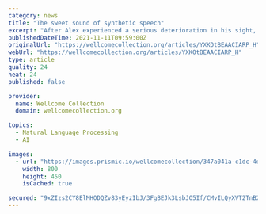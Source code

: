 ```yaml
---
category: news
title: "The sweet sound of synthetic speech"
excerpt: "After Alex experienced a serious deterioration in his sight, he came to rely on artificial voices to help him with everyday tasks. Find out how synthetic speech came to be developed."
publishedDateTime: 2021-11-11T09:59:00Z
originalUrl: "https://wellcomecollection.org/articles/YXKOtBEAACIARP_H"
webUrl: "https://wellcomecollection.org/articles/YXKOtBEAACIARP_H"
type: article
quality: 24
heat: 24
published: false

provider:
  name: Wellcome Collection
  domain: wellcomecollection.org

topics:
  - Natural Language Processing
  - AI

images:
  - url: "https://images.prismic.io/wellcomecollection/347a041a-c1dc-4d78-b18e-4041b9776860_Chap+2+IMG_0441-Edit.jpg?auto=compress%2Cformat&rect=&w=800&h="
    width: 800
    height: 450
    isCached: true

secured: "9xZIzs2CY8ElMHODQZv83yEyzIbJ/3FgBEJk3LsbJO5If/CMvILQyXVT2TnB2raI3+cDTR6xe6B/ul5GK+EThoqygYUfJ+IlitDpTmMlU7eHXZSxxnV9zZ1K8yuWVU+PDp3Q3rjIt3PHgTCpSKcK8E1gkc2Z9tj3HUh0ycgXTrLwaSyggjoPcx5n/jDvrMqqbY7eWvUJivAQlUSM+zmCeElc03MD7DXuUHahubtykKpqRs19aFc3hRDypv6MRTzYLgYQM1/BytgEHDN59Sqi0YFK96BCAzkz1/onyyClg6xrppQX5skRjn3PJ6QJZsW+6g2Uj3lyhQro35OjdWy8xqTwOidOS/cEU87cXLxvwUE=;llW2EdC03HPSfQKJlgj+2g=="
---
```


